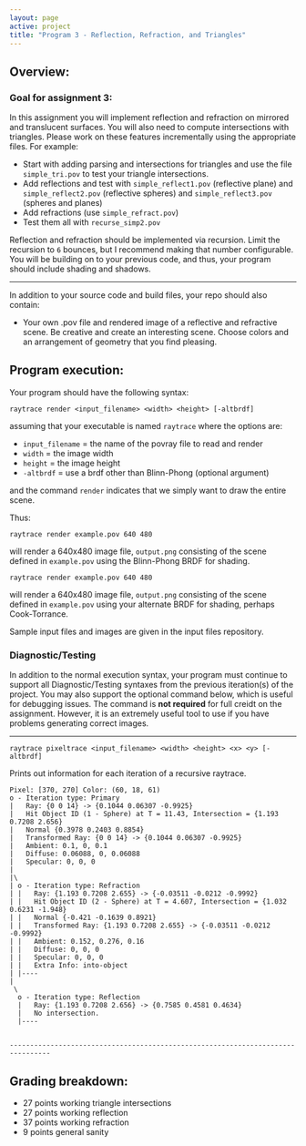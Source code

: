 ```yaml
---
layout: page
active: project
title: "Program 3 - Reflection, Refraction, and Triangles"
---
```


## Overview:

### Goal for assignment 3:

In this assignment you will implement reflection and refraction on mirrored and translucent surfaces.
You will also need to compute intersections with triangles.
Please work on these features incrementally using the appropriate files.
For example:

- Start with adding parsing and intersections for triangles and use the file `simple_tri.pov` to test your triangle intersections.
- Add reflections and test with `simple_reflect1.pov` (reflective plane) and `simple_reflect2.pov` (reflective spheres) and `simple_reflect3.pov` (spheres and planes)
- Add refractions (use `simple_refract.pov`)
- Test them all with `recurse_simp2.pov`

Reflection and refraction should be implemented via recursion.
Limit the recursion to `6` bounces, but I recommend making that number configurable.
You will be building on to your previous code, and thus, your program should include shading and shadows.

---

In addition to your source code and build files, your repo should also contain:

- Your own .pov file and rendered image of a reflective and refractive scene.
  Be creative and create an interesting scene.
  Choose colors and an arrangement of geometry that you find pleasing.


## Program execution:

Your program should have the following syntax:

  `raytrace render <input_filename> <width> <height> [-altbrdf]`

assuming that your executable is named `raytrace` where the options are:

- `input_filename` = the name of the povray file to read and render
- `width` = the image width
- `height` = the image height
- `-altbrdf` = use a brdf other than Blinn-Phong <span class="text-warning">(optional argument)</span>

and the command `render` indicates that we simply want to draw the entire scene.

Thus:

  `raytrace render example.pov 640 480`

will render a 640x480 image file, `output.png` consisting of the scene defined in `example.pov` using the Blinn-Phong BRDF for shading.

  `raytrace render example.pov 640 480`

will render a 640x480 image file, `output.png` consisting of the scene defined in `example.pov` using your alternate BRDF for shading, perhaps Cook-Torrance.

Sample input files and images are given in the input files repository.

### Diagnostic/Testing

In addition to the normal execution syntax, your program must continue to support all Diagnostic/Testing syntaxes from the previous iteration(s) of the project.
You may also support the optional command below, which is useful for debugging issues.
The command is **not required** for full creidt on the assignment.
However, it is an extremely useful tool to use if you have problems generating correct images.

---

  `raytrace pixeltrace <input_filename> <width> <height> <x> <y> [-altbrdf]`

Prints out information for each iteration of a recursive raytrace.

```
Pixel: [370, 270] Color: (60, 18, 61)
o - Iteration type: Primary
|   Ray: {0 0 14} -> {0.1044 0.06307 -0.9925}
|   Hit Object ID (1 - Sphere) at T = 11.43, Intersection = {1.193 0.7208 2.656}
|   Normal {0.3978 0.2403 0.8854}
|   Transformed Ray: {0 0 14} -> {0.1044 0.06307 -0.9925}
|   Ambient: 0.1, 0, 0.1
|   Diffuse: 0.06088, 0, 0.06088
|   Specular: 0, 0, 0
|
|\
| o - Iteration type: Refraction
| |   Ray: {1.193 0.7208 2.655} -> {-0.03511 -0.0212 -0.9992}
| |   Hit Object ID (2 - Sphere) at T = 4.607, Intersection = {1.032 0.6231 -1.948}
| |   Normal {-0.421 -0.1639 0.8921}
| |   Transformed Ray: {1.193 0.7208 2.655} -> {-0.03511 -0.0212 -0.9992}
| |   Ambient: 0.152, 0.276, 0.16
| |   Diffuse: 0, 0, 0
| |   Specular: 0, 0, 0
| |   Extra Info: into-object
| |----
|
 \
  o - Iteration type: Reflection
  |   Ray: {1.193 0.7208 2.656} -> {0.7585 0.4581 0.4634}
  |   No intersection.
  |----


--------------------------------------------------------------------------------
```







## Grading breakdown:
- 27 points working triangle intersections
- 27 points working reflection
- 37 points working refraction
- 9 points general sanity
